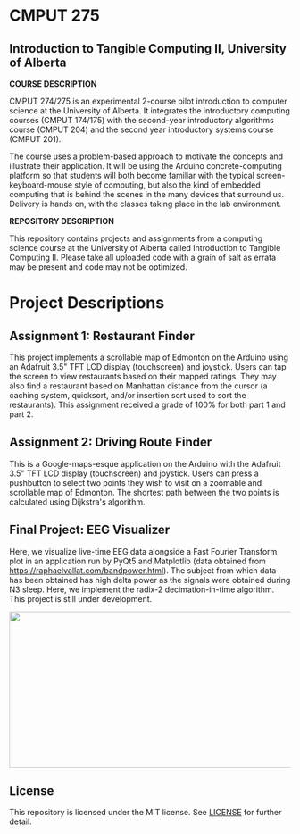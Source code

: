 # CMPUT 275
## Introduction to Tangible Computing II, University of Alberta

**COURSE DESCRIPTION**

CMPUT 274/275 is an experimental 2-course pilot introduction to computer science at the University of Alberta. It integrates the introductory computing courses (CMPUT 174/175) with the second-year introductory algorithms course (CMPUT 204) and the second year introductory systems course (CMPUT 201).

The course uses a problem-based approach to motivate the concepts and illustrate their application. It will be using the Arduino concrete-computing platform so that students will both become familiar with the typical screen-keyboard-mouse style of computing, but also the kind of embedded computing that is behind the scenes in the many devices that surround us. Delivery is hands on, with the classes taking place in the lab environment.

**REPOSITORY DESCRIPTION**

This repository contains projects and assignments from a computing science course at the University of Alberta called Introduction to Tangible Computing II. Please take all uploaded code with a grain of salt as errata may be present and code may not be optimized.

# Project Descriptions

## Assignment 1: Restaurant Finder
This project implements a scrollable map of Edmonton on the Arduino using an Adafruit 3.5" TFT LCD display (touchscreen) and joystick. Users can tap the screen to view restaurants based on their mapped ratings. They may also find a restaurant based on Manhattan distance from the cursor (a caching system, quicksort, and/or insertion sort used to sort the restaurants). This assignment received a grade of 100% for both part 1 and part 2.

## Assignment 2: Driving Route Finder
This is a Google-maps-esque application on the Arduino with the Adafruit 3.5" TFT LCD display (touchscreen) and joystick. Users can press a pushbutton to select two points they wish to visit on a zoomable and scrollable map of Edmonton. The shortest path between the two points is calculated using Dijkstra's algorithm.

## Final Project: EEG Visualizer
Here, we visualize live-time EEG data alongside a Fast Fourier Transform plot in an application run by PyQt5 and Matplotlib (data obtained from https://raphaelvallat.com/bandpower.html). The subject from which data has been obtained has high delta power as the signals were obtained during N3 sleep. Here, we implement the radix-2 decimation-in-time algorithm. This project is still under development.

<p align="center">
  <img width="1400" height="280" src="https://github.com/tig3r66/CMPUT275/blob/good_copy/eeg_vis.gif?raw=true" border-radius="5%" />
</p>

## License
This repository is licensed under the MIT license. See [LICENSE](./LICENSE) for further detail.
